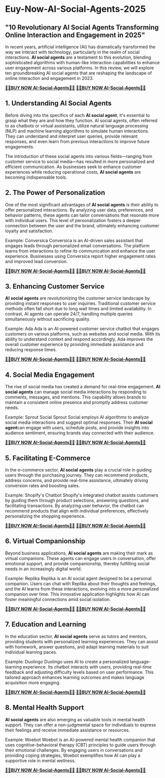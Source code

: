 # Euy-Now-AI-Social-Agents-2025
## "10 Revolutionary AI Social Agents Transforming Online Interaction and Engagement in 2025"
In recent years, artificial intelligence (AI) has dramatically transformed the way we interact with technology, particularly in the realm of social interactions. **AI social agents** are a testament to this evolution, blending sophisticated algorithms with human-like interaction capabilities to enhance user engagement across various platforms. In this review, we will explore ten groundbreaking AI social agents that are reshaping the landscape of online interaction and engagement in 2023.

**[🔴🔴BUY NOW AI-Social-Agents🔴🔴](https://like.shop24eg.com/ways-ai-social-agents/)**
**[🔴🔴BUY NOW AI-Social-Agents🔴🔴](https://like.shop24eg.com/ways-ai-social-agents/)**

## 1. Understanding AI Social Agents
Before diving into the specifics of each **AI social agent**, it's essential to grasp what they are and how they function. AI social agents, often referred to as chatbots or virtual assistants, utilize natural language processing (NLP) and machine learning algorithms to simulate human interactions. They can understand and interpret user queries, provide relevant responses, and even learn from previous interactions to improve future engagements.

The introduction of these social agents into various fields—ranging from customer service to social media—has resulted in more personalized and efficient communication. As businesses seek to enhance customer experiences while reducing operational costs, **AI social agents** are becoming indispensable tools.

## 2. The Power of Personalization
One of the most significant advantages of **AI social agents** is their ability to offer personalized interactions. By analyzing user data, preferences, and behavior patterns, these agents can tailor conversations that resonate more with individual users. This level of personalization fosters a deeper connection between the user and the brand, ultimately enhancing customer loyalty and satisfaction.

Example: Conversica
Conversica is an AI-driven sales assistant that engages leads through personalized email conversations. The platform learns from interactions to refine its communication and enhance the user experience. Businesses using Conversica report higher engagement rates and improved lead conversion.

**[🔴🔴BUY NOW AI-Social-Agents🔴🔴](https://like.shop24eg.com/ways-ai-social-agents/)**
**[🔴🔴BUY NOW AI-Social-Agents🔴🔴](https://like.shop24eg.com/ways-ai-social-agents/)**


## 3. Enhancing Customer Service
**AI social agents** are revolutionizing the customer service landscape by providing instant responses to user inquiries. Traditional customer service methods often fall short due to long wait times and limited availability. In contrast, AI agents can operate 24/7, handling multiple queries simultaneously without sacrificing quality.

Example: Ada
Ada is an AI-powered customer service chatbot that engages customers on various platforms, such as websites and social media. With its ability to understand context and respond accordingly, Ada improves the overall customer experience by providing immediate assistance and reducing response times.

**[🔴🔴BUY NOW AI-Social-Agents🔴🔴](https://like.shop24eg.com/ways-ai-social-agents/)**
**[🔴🔴BUY NOW AI-Social-Agents🔴🔴](https://like.shop24eg.com/ways-ai-social-agents/)**


## 4. Social Media Engagement
The rise of social media has created a demand for real-time engagement. **AI social agents** can manage social media interactions by responding to comments, messages, and mentions. This capability allows brands to maintain a consistent online presence and promptly address customer needs.

Example: Sprout Social
Sprout Social employs AI algorithms to analyze social media interactions and suggest optimal responses. Their **AI social agent**can engage with users, schedule posts, and provide insights into audience sentiment, ensuring brands stay connected with their audience.

**[🔴🔴BUY NOW AI-Social-Agents🔴🔴](https://like.shop24eg.com/ways-ai-social-agents/)**
**[🔴🔴BUY NOW AI-Social-Agents🔴🔴](https://like.shop24eg.com/ways-ai-social-agents/)**


## 5. Facilitating E-Commerce
In the e-commerce sector, **AI social agents** play a crucial role in guiding users through the purchasing journey. They can recommend products, address concerns, and provide real-time assistance, ultimately driving conversion rates and boosting sales.

Example: Shopify's Chatbot
Shopify's integrated chatbot assists customers by guiding them through product selections, answering questions, and facilitating transactions. By analyzing user behavior, the chatbot can recommend products that align with individual preferences, effectively personalizing the shopping experience.

**[🔴🔴BUY NOW AI-Social-Agents🔴🔴](https://like.shop24eg.com/ways-ai-social-agents/)**
**[🔴🔴BUY NOW AI-Social-Agents🔴🔴](https://like.shop24eg.com/ways-ai-social-agents/)**

## 6. Virtual Companionship
Beyond business applications, **AI social agents** are making their mark as virtual companions. These agents can engage users in conversation, offer emotional support, and provide companionship, thereby fulfilling social needs in an increasingly digital world.

Example: Replika
Replika is an AI social agent designed to be a personal companion. Users can chat with Replika about their thoughts and feelings, and the AI learns from these interactions, evolving into a more personalized companion over time. This innovative application highlights how AI can foster meaningful connections amid social isolation.

**[🔴🔴BUY NOW AI-Social-Agents🔴🔴](https://like.shop24eg.com/ways-ai-social-agents/)**
**[🔴🔴BUY NOW AI-Social-Agents🔴🔴](https://like.shop24eg.com/ways-ai-social-agents/)**

## 7. Education and Learning
In the education sector, **AI social agents** serve as tutors and mentors, providing students with personalized learning experiences. They can assist with homework, answer questions, and adapt learning materials to suit individual learning paces.

Example: Duolingo
Duolingo uses AI to create a personalized language-learning experience. Its chatbot interacts with users, providing real-time feedback and adjusting difficulty levels based on user performance. This tailored approach enhances learning outcomes and makes language acquisition more engaging.

**[🔴🔴BUY NOW AI-Social-Agents🔴🔴](https://like.shop24eg.com/ways-ai-social-agents/)**
**[🔴🔴BUY NOW AI-Social-Agents🔴🔴](https://like.shop24eg.com/ways-ai-social-agents/)**

## 8. Mental Health Support
**AI social agents** are also emerging as valuable tools in mental health support. They can offer a non-judgmental space for individuals to express their feelings and receive immediate assistance or resources.

Example: Woebot
Woebot is an AI-powered mental health companion that uses cognitive-behavioral therapy (CBT) principles to guide users through their emotional challenges. By engaging users in conversations and providing coping strategies, Woebot exemplifies how AI can play a supportive role in mental wellness.

**[🔴🔴BUY NOW AI-Social-Agents🔴🔴](https://like.shop24eg.com/ways-ai-social-agents/)**
**[🔴🔴BUY NOW AI-Social-Agents🔴🔴](https://like.shop24eg.com/ways-ai-social-agents/)**
